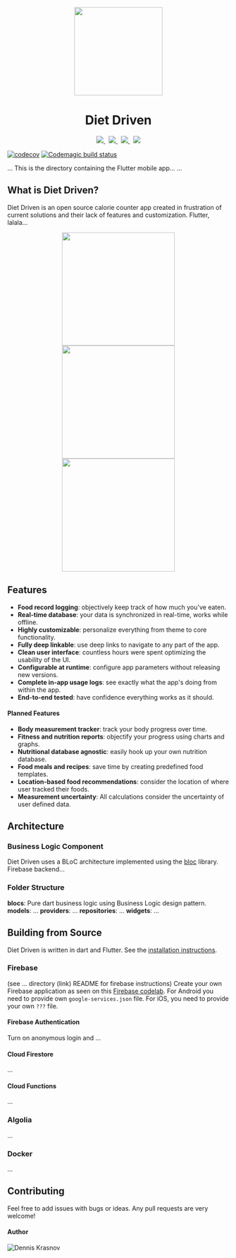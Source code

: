 <p align="center">
  <img src="https://denniskrasnov.com/img/logo.png" width="200"> <!-- width="200" -->
</p>
<h1 align="center">Diet Driven</h2>

<p align="center">
  <a href="https://www.gnu.org/licenses/agpl-3.0.html">
    <img src="https://img.shields.io/github/license/Dennis-Krasnov/Diet-Driven.svg?style=for-the-badge">
  </a>
  &nbsp;
  <a href="https://github.com/Dennis-Krasnov/Diet-Driven">
    <img src="https://img.shields.io/github/stars/Dennis-Krasnov/Diet-Driven.svg?style=for-the-badge">
  </a>
  &nbsp;
  <a href="">
    <img src="https://img.shields.io/badge/Google-PlayStore-green.svg?style=for-the-badge">
  </a>
  &nbsp;
  <a href="">
    <img src="https://img.shields.io/badge/Apple-AppStore-red.svg?style=for-the-badge">
  </a>
</p>

[![codecov](https://codecov.io/gh/Dennis-Krasnov/Diet-Driven/branch/bloc/graph/badge.svg)](https://codecov.io/gh/Dennis-Krasnov/Diet-Driven)
[![Codemagic build status](https://api.codemagic.io/apps/5c06ef582e049200090a4954/5c7871872dea180008e1d030/status_badge.svg)](https://codemagic.io/apps/5c06ef582e049200090a4954/5c7871872dea180008e1d030/latest_build)

...
This is the directory containing the Flutter mobile app...
...

## What is Diet Driven?
Diet Driven is an open source calorie counter app created in frustration of current solutions and their lack of features and customization. Flutter, lalala...

<p align="center">
  <img src="https://raw.githubusercontent.com/jesusrp98/spacex-go/master/screenshots/0.png" width="256" hspace="4">
  <img src="https://raw.githubusercontent.com/jesusrp98/spacex-go/master/screenshots/1.png" width="256" hspace="4">
  <img src="https://raw.githubusercontent.com/jesusrp98/spacex-go/master/screenshots/2.png" width="256" hspace="4">
</p>

## Features
* **Food record logging**: objectively keep track of how much you've eaten.
* **Real-time database**: your data is synchronized in real-time, works while offline.
* **Highly customizable**: personalize everything from theme to core functionality.
* **Fully deep linkable**: use deep links to navigate to any part of the app.
* **Clean user interface**: countless hours were spent optimizing the usability of the UI.
* **Configurable at runtime**: configure app parameters without releasing new versions.
* **Complete in-app usage logs**: see exactly what the app's doing from within the app.
* **End-to-end tested**: have confidence everything works as it should.

#### Planned Features
* **Body measurement tracker**: track your body progress over time.
* **Fitness and nutrition reports**: objectify your progress using charts and graphs.
* **Nutritional database agnostic**: easily hook up your own nutrition database.
* **Food meals and recipes**: save time by creating predefined food templates.
* **Location-based food recommendations**: consider the location of where user tracked their foods.
* **Measurement uncertainty**: All calculations consider the uncertainty of user defined data.

## Architecture

### Business Logic Component
Diet Driven uses a BLoC architecture implemented using the [bloc](https://felangel.github.io/bloc/#/) library. Firebase backend...

### Folder Structure
**blocs**: Pure dart business logic using Business Logic design pattern.
**models**: ...
**providers**: ...
**repositories**: ...
**widgets**: ...

## Building from Source
Diet Driven is written in dart and Flutter. See the [installation instructions](https://flutter.dev/docs/get-started/install).

### Firebase
(see ... directory (link) README for firebase instructions)
Create your own Firebase application as seen on this [Firebase codelab](https://codelabs.developers.google.com/codelabs/flutter-firebase/#5). For Android you need to provide own `google-services.json` file. For iOS, you need to provide your own `???` file.

#### Firebase Authentication
Turn on anonymous login and ...

#### Cloud Firestore
...

#### Cloud Functions
...

### Algolia
...

### Docker
...

## Contributing
Feel free to add issues with bugs or ideas. Any pull requests are very
welcome!

#### Author
![Dennis Krasnov](https://denniskrasnov.com/)
